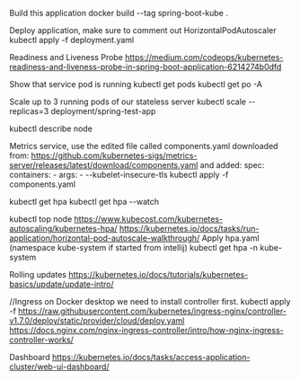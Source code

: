 Build this application
docker build --tag spring-boot-kube .

Deploy application, make sure to comment out HorizontalPodAutoscaler
kubectl apply -f deployment.yaml

Readiness and Liveness Probe
https://medium.com/codeops/kubernetes-readiness-and-liveness-probe-in-spring-boot-application-6214274b0dfd

Show that service pod is running
kubectl get pods
kubectl get po -A

Scale up to 3 running pods of our stateless server
kubectl scale --replicas=3 deployment/spring-test-app

kubectl describe node

Metrics service, use the edited file called components.yaml downloaded from:
https://github.com/kubernetes-sigs/metrics-server/releases/latest/download/components.yaml
and added:
    spec:
    containers:
    - args:
      - --kubelet-insecure-tls
kubectl apply -f components.yaml

kubectl get hpa
kubectl get hpa --watch

kubectl top node
https://www.kubecost.com/kubernetes-autoscaling/kubernetes-hpa/
https://kubernetes.io/docs/tasks/run-application/horizontal-pod-autoscale-walkthrough/
Apply hpa.yaml  (namespace kube-system if started from intellij)
kubectl get hpa -n kube-system

Rolling updates
https://kubernetes.io/docs/tutorials/kubernetes-basics/update/update-intro/

//Ingress on Docker desktop we need to install controller first.
kubectl apply -f https://raw.githubusercontent.com/kubernetes/ingress-nginx/controller-v1.7.0/deploy/static/provider/cloud/deploy.yaml
https://docs.nginx.com/nginx-ingress-controller/intro/how-nginx-ingress-controller-works/

Dashboard
https://kubernetes.io/docs/tasks/access-application-cluster/web-ui-dashboard/
